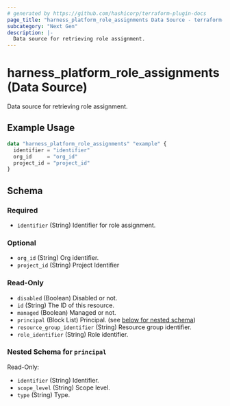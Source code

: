 ```yaml
---
# generated by https://github.com/hashicorp/terraform-plugin-docs
page_title: "harness_platform_role_assignments Data Source - terraform-provider-harness"
subcategory: "Next Gen"
description: |-
  Data source for retrieving role assignment.
---
```


# harness_platform_role_assignments (Data Source)

Data source for retrieving role assignment.

## Example Usage

```terraform
data "harness_platform_role_assignments" "example" {
  identifier = "identifier"
  org_id     = "org_id"
  project_id = "project_id"
}
```

<!-- schema generated by tfplugindocs -->
## Schema

### Required

- `identifier` (String) Identifier for role assignment.

### Optional

- `org_id` (String) Org identifier.
- `project_id` (String) Project Identifier

### Read-Only

- `disabled` (Boolean) Disabled or not.
- `id` (String) The ID of this resource.
- `managed` (Boolean) Managed or not.
- `principal` (Block List) Principal. (see [below for nested schema](#nestedblock--principal))
- `resource_group_identifier` (String) Resource group identifier.
- `role_identifier` (String) Role identifier.

<a id="nestedblock--principal"></a>
### Nested Schema for `principal`

Read-Only:

- `identifier` (String) Identifier.
- `scope_level` (String) Scope level.
- `type` (String) Type.


